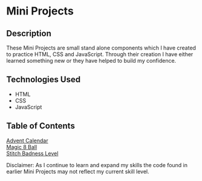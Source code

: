 # Mini Projects

## Description

These Mini Projects are small stand alone components which I have created to practice HTML, CSS and JavaScript. Through their creation I have either learned something new or they have helped to build my confidence.


## Technologies Used

* HTML
* CSS
* JavaScript

## Table of Contents

[Advent Calendar](https://github.com/M5FGN/mini_projects/tree/master/Advent_Calendar)</br>
[Magic 8 Ball](https://github.com/M5FGN/mini_projects/tree/master/magic_8_ball)</br>
[Stitch Badness Level](https://github.com/M5FGN/mini_projects/tree/master/Stitch_Badness_Level)</br>


Disclaimer: As I continue to learn and expand my skills the code found in earlier Mini Projects may not reflect my current skill level.
